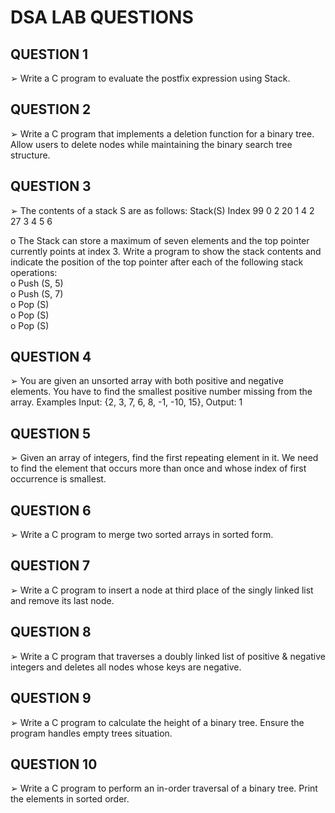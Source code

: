 # DSA LAB QUESTIONS

## QUESTION 1

➢ Write a C program to evaluate the postfix expression using Stack. 

## QUESTION 2

➢ Write a C program that implements a deletion function for a binary tree. Allow users to delete nodes while maintaining the binary search tree structure. 

## QUESTION 3

➢ The contents of a stack S are as follows: 
Stack(S)  Index 
99          0           2 
20          1
4           2
27          3
            4
            5
            6
            
o The Stack can store a maximum of seven elements and the top pointer currently 
points at index 3. Write a program to show the stack contents and indicate the position 
of the top pointer after each of the following stack operations:   
o Push (S, 5)    
o Push (S, 7)    
o Pop (S)    
o Pop (S)    
o Pop (S) 

## QUESTION 4

➢ You are given an unsorted array with both positive and negative elements. You have to find 
the smallest positive number missing from the array. Examples Input: {2, 3, 7, 6, 8, -1, -10, 
15}, Output: 1  

## QUESTION 5

➢ Given an array of integers, find the first repeating element in it. We need to find the element 
that occurs more than once and whose index of first occurrence is smallest. 

## QUESTION 6

➢ Write a C program to merge two sorted arrays in sorted form. 

## QUESTION 7
➢ Write a C program to insert a node at third place of the singly linked list and remove its last 
node. 

## QUESTION 8

➢ Write a C program that traverses a doubly linked list of positive & negative integers and 
deletes all nodes whose keys are negative. 

## QUESTION 9

➢ Write a C program to calculate the height of a binary tree. Ensure the program handles empty 
trees situation.

## QUESTION 10
➢ Write a C program to perform an in-order traversal of a binary tree. Print the elements in 
sorted order.
